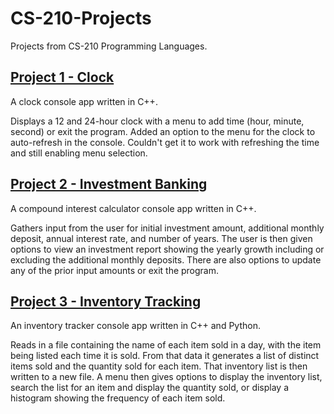# CS-210-Projects
Projects from CS-210 Programming Languages.

## [Project 1 - Clock](https://github.com/eslutz/CS-210-Projects/tree/main/Project%201%20-%20Clock)

A clock console app written in C++.

Displays a 12 and 24-hour clock with a menu to add time (hour, minute, second) or exit the program. Added an option to the menu for the clock to auto-refresh in the console. Couldn't get it to work with refreshing the time and still enabling menu selection.

## [Project 2 - Investment Banking](https://github.com/eslutz/CS-210-Projects/tree/main/Project%202%20-%20Investment%20Banking)

A compound interest calculator console app written in C++.

Gathers input from the user for initial investment amount, additional monthly deposit, annual interest rate, and number of years.  The user is then given options to view an investment report showing the yearly growth including or excluding the additional monthly deposits.  There are also options to update any of the prior input amounts or exit the program.

## [Project 3 - Inventory Tracking](https://github.com/eslutz/CS-210-Projects/tree/main/Project%203%20-%20Inventory%20Tracking)

An inventory tracker console app written in C++ and Python.

Reads in a file containing the name of each item sold in a day, with the item being listed each time it is sold.  From that data it generates a list of distinct items sold and the quantity sold for each item.  That inventory list is then written to a new file.  A menu then gives options to display the inventory list, search the list for an item and display the quantity sold, or display a histogram showing the frequency of each item sold.
